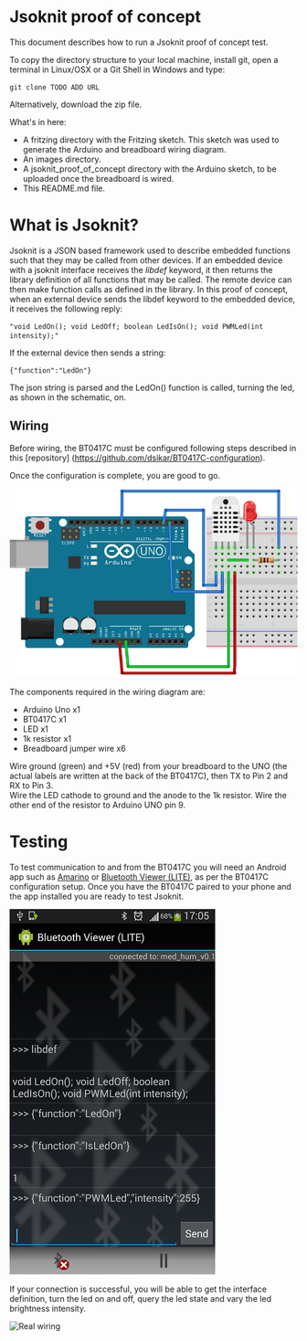 Jsoknit proof of concept
==============

This document describes how to run a Jsoknit proof of concept test. 

To copy the directory structure to your local machine, install git, open a terminal in Linux/OSX or a Git Shell in Windows and type:

``` 
git clone TODO ADD URL
```

Alternatively, download the zip file.

What's in here: 

* A fritzing directory with the Fritzing sketch. This sketch was used to generate the Arduino and breadboard wiring diagram.
* An images directory.
* A jsoknit_proof_of_concept directory with the Arduino sketch, to be uploaded once the breadboard is wired.
* This README.md file.

# What is Jsoknit?

Jsoknit is a JSON based framework used to describe embedded functions such that they may be called from other devices. If an embedded device with a jsoknit interface receives the *libdef* keyword, it then returns the library definition of all functions that may be called. The remote device can then make function calls as defined in the library. In this proof of concept, when an external device sends the libdef keyword to the embedded device, it receives the following reply:

``` 
"void LedOn(); void LedOff; boolean LedIsOn(); void PWMLed(int intensity);"
```

If the external device then sends a string:

``` 
{"function":"LedOn"}
```

The json string is parsed and the LedOn() function is called, turning the led, as shown in the schematic, on.

## Wiring

Before wiring, the BT0417C must be configured following steps described in this [repository] (https://github.com/dsikar/BT0417C-configuration). 

Once the configuration is complete, you are good to go.

![Jsoknit proof of concept wiring](images/jsoknit-proof-of-concept-wiring.png)

The components required in the wiring diagram are:

* Arduino Uno x1
* BT0417C x1
* LED x1
* 1k resistor x1
* Breadboard jumper wire x6


Wire ground (green) and +5V (red) from your breadboard to the UNO (the actual labels are written at the back of the BT0417C), then TX to Pin 2 and RX to Pin 3.  
Wire the LED cathode to ground and the anode to the 1k resistor. Wire the other end of the resistor to Arduino UNO pin 9.

# Testing

To test communication to and from the BT0417C you will need an Android app such as [Amarino](https://code.google.com/archive/p/amarino/downloads) or [Bluetooth Viewer (LITE)](https://play.google.com/store/apps/details?id=net.bluetoothviewer&hl=en), as per the BT0417C configuration setup. Once you have the BT0417C paired to your phone and the app installed you are ready to test Jsoknit.

![Android](images/AndroidBluetoothViewerLITE.png)

If your connection is successful, you will be able to get the interface definition, turn the led on and off, query the led state and vary the led brightness intensity.

![Real wiring](images/real-wiring.png)
